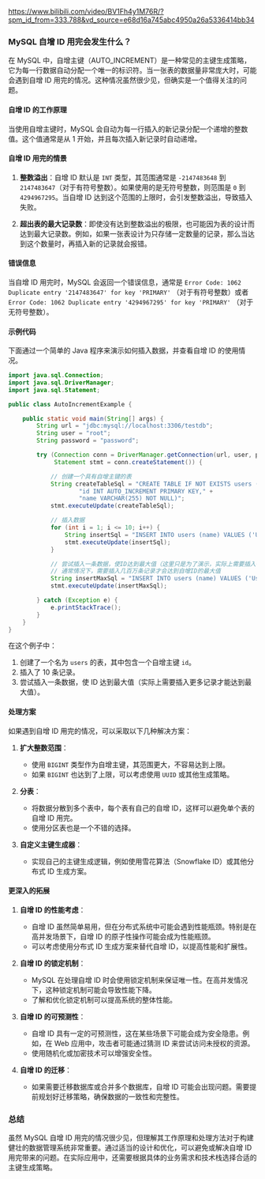 https://www.bilibili.com/video/BV1Fh4y1M76R/?spm_id_from=333.788&vd_source=e68d16a745abc4950a26a5336414bb34

### MySQL 自增 ID 用完会发生什么？

在 MySQL 中，自增主键（AUTO_INCREMENT）是一种常见的主键生成策略，它为每一行数据自动分配一个唯一的标识符。当一张表的数据量非常庞大时，可能会遇到自增 ID 用完的情况。这种情况虽然很少见，但确实是一个值得关注的问题。

#### 自增 ID 的工作原理

当使用自增主键时，MySQL 会自动为每一行插入的新记录分配一个递增的整数值。这个值通常是从 1 开始，并且每次插入新记录时自动递增。

#### 自增 ID 用完的情景

1. **整数溢出**：自增 ID 默认是 `INT` 类型，其范围通常是 `-2147483648` 到 `2147483647`（对于有符号整数）。如果使用的是无符号整数，则范围是 `0` 到 `4294967295`。当自增 ID 达到这个范围的上限时，会引发整数溢出，导致插入失败。

2. **超出表的最大记录数**：即使没有达到整数溢出的极限，也可能因为表的设计而达到最大记录数。例如，如果一张表设计为只存储一定数量的记录，那么当达到这个数量时，再插入新的记录就会报错。

#### 错误信息

当自增 ID 用完时，MySQL 会返回一个错误信息，通常是 `Error Code: 1062 Duplicate entry '2147483647' for key 'PRIMARY'` （对于有符号整数）或者 `Error Code: 1062 Duplicate entry '4294967295' for key 'PRIMARY'` （对于无符号整数）。

#### 示例代码

下面通过一个简单的 Java 程序来演示如何插入数据，并查看自增 ID 的使用情况。

```java
import java.sql.Connection;
import java.sql.DriverManager;
import java.sql.Statement;

public class AutoIncrementExample {

    public static void main(String[] args) {
        String url = "jdbc:mysql://localhost:3306/testdb";
        String user = "root";
        String password = "password";

        try (Connection conn = DriverManager.getConnection(url, user, password);
             Statement stmt = conn.createStatement()) {

            // 创建一个具有自增主键的表
            String createTableSql = "CREATE TABLE IF NOT EXISTS users (" +
                    "id INT AUTO_INCREMENT PRIMARY KEY," +
                    "name VARCHAR(255) NOT NULL)";
            stmt.executeUpdate(createTableSql);

            // 插入数据
            for (int i = 1; i <= 10; i++) {
                String insertSql = "INSERT INTO users (name) VALUES ('User " + i + "')";
                stmt.executeUpdate(insertSql);
            }

            // 尝试插入一条数据，使ID达到最大值（这里只是为了演示，实际上需要插入很多次）
            // 通常情况下，需要插入几百万条记录才会达到自增ID的最大值
            String insertMaxSql = "INSERT INTO users (name) VALUES ('User Max')");
            stmt.executeUpdate(insertMaxSql);

        } catch (Exception e) {
            e.printStackTrace();
        }
    }
}
```

在这个例子中：

1. 创建了一个名为 `users` 的表，其中包含一个自增主键 `id`。
2. 插入了 10 条记录。
3. 尝试插入一条数据，使 ID 达到最大值（实际上需要插入更多记录才能达到最大值）。

#### 处理方案

如果遇到自增 ID 用完的情况，可以采取以下几种解决方案：

1. **扩大整数范围**：

   - 使用 `BIGINT` 类型作为自增主键，其范围更大，不容易达到上限。
   - 如果 `BIGINT` 也达到了上限，可以考虑使用 `UUID` 或其他生成策略。

2. **分表**：

   - 将数据分散到多个表中，每个表有自己的自增 ID，这样可以避免单个表的自增 ID 用完。
   - 使用分区表也是一个不错的选择。

3. **自定义主键生成器**：
   - 实现自己的主键生成逻辑，例如使用雪花算法（Snowflake ID）或其他分布式 ID 生成方案。

#### 更深入的拓展

1. **自增 ID 的性能考虑**：

   - 自增 ID 虽然简单易用，但在分布式系统中可能会遇到性能瓶颈。特别是在高并发场景下，自增 ID 的原子性操作可能会成为性能瓶颈。
   - 可以考虑使用分布式 ID 生成方案来替代自增 ID，以提高性能和扩展性。

2. **自增 ID 的锁定机制**：

   - MySQL 在处理自增 ID 时会使用锁定机制来保证唯一性。在高并发情况下，这种锁定机制可能会导致性能下降。
   - 了解和优化锁定机制可以提高系统的整体性能。

3. **自增 ID 的可预测性**：

   - 自增 ID 具有一定的可预测性，这在某些场景下可能会成为安全隐患。例如，在 Web 应用中，攻击者可能通过猜测 ID 来尝试访问未授权的资源。
   - 使用随机化或加密技术可以增强安全性。

4. **自增 ID 的迁移**：
   - 如果需要迁移数据库或合并多个数据库，自增 ID 可能会出现问题。需要提前规划好迁移策略，确保数据的一致性和完整性。

### 总结

虽然 MySQL 自增 ID 用完的情况很少见，但理解其工作原理和处理方法对于构建健壮的数据管理系统非常重要。通过适当的设计和优化，可以避免或解决自增 ID 用完带来的问题。在实际应用中，还需要根据具体的业务需求和技术栈选择合适的主键生成策略。

